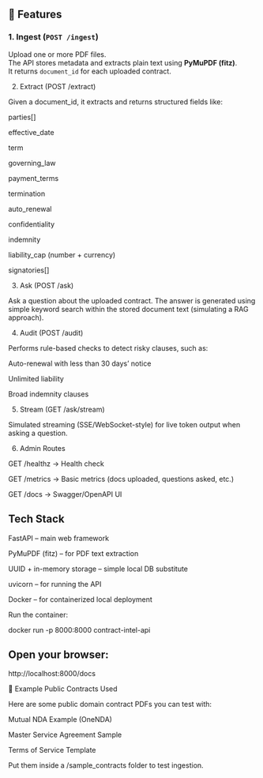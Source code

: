 ## 🚀 Features

### 1. Ingest (`POST /ingest`)
Upload one or more PDF files.  
The API stores metadata and extracts plain text using **PyMuPDF (fitz)**.  
It returns `document_id` for each uploaded contract.

2. Extract (POST /extract)

Given a document_id, it extracts and returns structured fields like:

parties[]

effective_date

term

governing_law

payment_terms

termination

auto_renewal

confidentiality

indemnity

liability_cap (number + currency)

signatories[]


3. Ask (POST /ask)

Ask a question about the uploaded contract.
The answer is generated using simple keyword search within the stored document text (simulating a RAG approach).


4. Audit (POST /audit)

Performs rule-based checks to detect risky clauses, such as:

Auto-renewal with less than 30 days’ notice

Unlimited liability

Broad indemnity clauses


5. Stream (GET /ask/stream)

Simulated streaming (SSE/WebSocket-style) for live token output when asking a question.

6. Admin Routes

GET /healthz → Health check

GET /metrics → Basic metrics (docs uploaded, questions asked, etc.)

GET /docs → Swagger/OpenAPI UI

## Tech Stack

FastAPI – main web framework

PyMuPDF (fitz) – for PDF text extraction

UUID + in-memory storage – simple local DB substitute

uvicorn – for running the API

Docker – for containerized local deployment


Run the container:

docker run -p 8000:8000 contract-intel-api


## Open your browser:

http://localhost:8000/docs

🧾 Example Public Contracts Used

Here are some public domain contract PDFs you can test with:

Mutual NDA Example (OneNDA)

Master Service Agreement Sample

Terms of Service Template

Put them inside a /sample_contracts folder to test ingestion.
